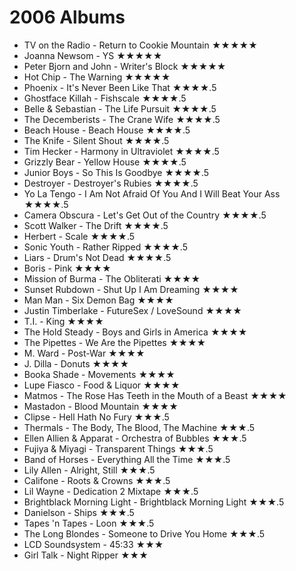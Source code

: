 # 2006 Albums

- TV on the Radio - Return to Cookie Mountain ★★★★★
- Joanna Newsom - YS ★★★★★
- Peter Bjorn and John - Writer's Block ★★★★★
- Hot Chip - The Warning ★★★★★
- Phoenix - It's Never Been Like That ★★★★.5
- Ghostface Killah - Fishscale ★★★★.5
- Belle & Sebastian - The Life Pursuit ★★★★.5
- The Decemberists - The Crane Wife ★★★★.5
- Beach House - Beach House ★★★★.5
- The Knife - Silent Shout ★★★★.5
- Tim Hecker - Harmony in Ultraviolet ★★★★.5
- Grizzly Bear - Yellow House ★★★★.5
- Junior Boys - So This Is Goodbye ★★★★.5
- Destroyer - Destroyer's Rubies ★★★★.5
- Yo La Tengo - I Am Not Afraid Of You And I Will Beat Your Ass ★★★★.5
- Camera Obscura - Let's Get Out of the Country ★★★★.5
- Scott Walker - The Drift ★★★★.5
- Herbert - Scale ★★★★.5
- Sonic Youth - Rather Ripped ★★★★.5
- Liars - Drum's Not Dead ★★★★.5
- Boris - Pink ★★★★
- Mission of Burma - The Obliterati ★★★★
- Sunset Rubdown - Shut Up I Am Dreaming ★★★★
- Man Man - Six Demon Bag ★★★★
- Justin Timberlake - FutureSex / LoveSound ★★★★
- T.I. - King ★★★★
- The Hold Steady - Boys and Girls in America ★★★★
- The Pipettes - We Are the Pipettes ★★★★
- M. Ward - Post-War ★★★★
- J. Dilla - Donuts ★★★★
- Booka Shade - Movements ★★★★
- Lupe Fiasco - Food & Liquor ★★★★
- Matmos - The Rose Has Teeth in the Mouth of a Beast ★★★★
- Mastadon - Blood Mountain ★★★★
- Clipse - Hell Hath No Fury ★★★.5
- Thermals - The Body, The Blood, The Machine ★★★.5
- Ellen Allien & Apparat - Orchestra of Bubbles ★★★.5
- Fujiya & Miyagi - Transparent Things ★★★.5
- Band of Horses - Everything All the Time ★★★.5
- Lily Allen - Alright, Still ★★★.5
- Califone - Roots & Crowns ★★★.5
- Lil Wayne - Dedication 2 Mixtape ★★★.5
- Brightblack Morning Light - Brightblack Morning Light ★★★.5
- Danielson - Ships ★★★.5
- Tapes 'n Tapes - Loon ★★★.5
- The Long Blondes - Someone to Drive You Home ★★★.5
- LCD Soundsystem - 45:33 ★★★
- Girl Talk - Night Ripper ★★★
